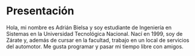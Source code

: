 # Presentación

Hola, mi nombre es Adrián Bielsa y soy estudiante de Ingeniería en Sistemas en la Universidad Tecnológica Nacional.
Nací en 1999, soy de Zárate y, además de cursar en la facultad, trabajo en un local de servicios del automotor.
Me gusta programar y pasar mi tiempo libre con amigos.
